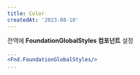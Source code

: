 ```yaml
---
title: Color
createdAt: '2023-08-10'
---
```


전역에 **FoundationGlobalStyles 컴포넌트** 설정

```jsx
...
<Fnd.FoundationGlobalStyles/>
...
```
